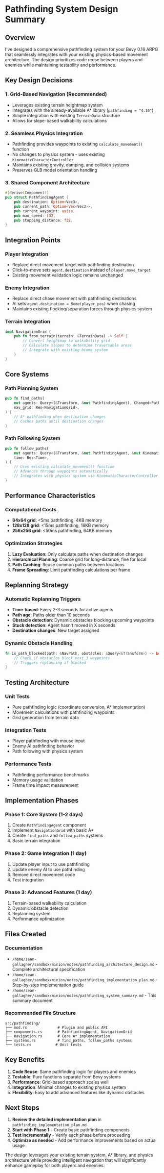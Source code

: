 # Pathfinding System Design Summary

## Overview

I've designed a comprehensive pathfinding system for your Bevy 0.16 ARPG that seamlessly integrates with your existing physics-based movement architecture. The design prioritizes code reuse between players and enemies while maintaining testability and performance.

## Key Design Decisions

### 1. **Grid-Based Navigation** (Recommended)
- Leverages existing terrain heightmap system
- Integrates with the already-available A* library (`pathfinding = "4.10"`)
- Simple integration with existing `TerrainData` structure
- Allows for slope-based walkability calculations

### 2. **Seamless Physics Integration**
- Pathfinding provides waypoints to existing `calculate_movement()` function
- No changes to physics system - uses existing `KinematicCharacterController`
- Maintains existing gravity, damping, and collision systems
- Preserves GLB model orientation handling

### 3. **Shared Component Architecture**
```rust
#[derive(Component)]
pub struct PathfindingAgent {
    pub destination: Option<Vec3>,
    pub current_path: Option<Vec<Vec3>>,
    pub current_waypoint: usize,
    pub max_speed: f32,
    pub stopping_distance: f32,
}
```

## Integration Points

### Player Integration
- Replace direct movement target with pathfinding destination
- Click-to-move sets `agent.destination` instead of `player.move_target`
- Existing movement validation logic remains unchanged

### Enemy Integration  
- Replace direct chase movement with pathfinding destinations
- AI sets `agent.destination = Some(player_pos)` when chasing
- Maintains existing flocking/separation forces through physics system

### Terrain Integration
```rust
impl NavigationGrid {
    pub fn from_terrain(terrain: &TerrainData) -> Self {
        // Convert heightmap to walkability grid
        // Calculate slopes to determine traversable areas
        // Integrate with existing biome system
    }
}
```

## Core Systems

### Path Planning System
```rust
pub fn find_paths(
    mut agents: Query<(&Transform, &mut PathfindingAgent), Changed<PathfindingAgent>>,
    nav_grid: Res<NavigationGrid>,
) {
    // A* pathfinding when destination changes
    // Caches paths until destination changes
}
```

### Path Following System
```rust
pub fn follow_paths(
    mut agents: Query<(&Transform, &mut PathfindingAgent, &mut KinematicCharacterController)>,
    time: Res<Time>,
) {
    // Uses existing calculate_movement() function
    // Advances through waypoints automatically
    // Integrates with physics system via KinematicCharacterController
}
```

## Performance Characteristics

### Computational Costs
- **64x64 grid**: <5ms pathfinding, 4KB memory
- **128x128 grid**: <15ms pathfinding, 16KB memory  
- **256x256 grid**: <50ms pathfinding, 64KB memory

### Optimization Strategies
1. **Lazy Evaluation**: Only calculate paths when destination changes
2. **Hierarchical Planning**: Coarse grid for long-distance, fine for local
3. **Path Caching**: Reuse common paths between locations
4. **Frame Spreading**: Limit pathfinding calculations per frame

## Replanning Strategy

### Automatic Replanning Triggers
- **Time-based**: Every 2-3 seconds for active agents
- **Path age**: Paths older than 10 seconds  
- **Obstacle detection**: Dynamic obstacles blocking upcoming waypoints
- **Stuck detection**: Agent hasn't moved in X seconds
- **Destination changes**: New target assigned

### Dynamic Obstacle Handling
```rust
fn is_path_blocked(path: &NavPath, obstacles: &Query<&Transform>) -> bool {
    // Check if obstacles block next 3 waypoints
    // Triggers replanning if blocked
}
```

## Testing Architecture

### Unit Tests
- Pure pathfinding logic (coordinate conversion, A* implementation)
- Movement calculations with pathfinding waypoints
- Grid generation from terrain data

### Integration Tests  
- Player pathfinding with mouse input
- Enemy AI pathfinding behavior
- Path following with physics system

### Performance Tests
- Pathfinding performance benchmarks
- Memory usage validation
- Frame time impact measurement

## Implementation Phases

### Phase 1: Core System (1-2 days)
1. Create `PathfindingAgent` component
2. Implement `NavigationGrid` with basic A* 
3. Create `find_paths` and `follow_paths` systems
4. Basic terrain integration

### Phase 2: Game Integration (1 day)
1. Update player input to use pathfinding
2. Update enemy AI to use pathfinding
3. Remove direct movement code
4. Test integration

### Phase 3: Advanced Features (1 day)
1. Terrain-based walkability calculation
2. Dynamic obstacle detection
3. Replanning system
4. Performance optimization

## Files Created

### Documentation
- `/home/sean-gallagher/sandbox/minion/notes/pathfinding_architecture_design.md` - Complete architectural specification
- `/home/sean-gallagher/sandbox/minion/notes/pathfinding_implementation_plan.md` - Step-by-step implementation guide
- `/home/sean-gallagher/sandbox/minion/notes/pathfinding_system_summary.md` - This summary document

### Recommended File Structure
```
src/pathfinding/
├── mod.rs              # Plugin and public API
├── components.rs       # PathfindingAgent, NavigationGrid  
├── navigation.rs       # Core A* implementation
├── systems.rs          # find_paths, follow_paths systems
└── tests.rs           # Unit tests
```

## Key Benefits

1. **Code Reuse**: Same pathfinding logic for players and enemies
2. **Testable**: Pure functions separate from Bevy systems
3. **Performance**: Grid-based approach scales well
4. **Integration**: Minimal changes to existing physics system
5. **Flexibility**: Easy to add advanced features like dynamic obstacles

## Next Steps

1. **Review the detailed implementation plan** in `pathfinding_implementation_plan.md`
2. **Start with Phase 1** - Create basic pathfinding components
3. **Test incrementally** - Verify each phase before proceeding
4. **Optimize as needed** - Add performance improvements based on actual usage

The design leverages your existing terrain system, A* library, and physics architecture while providing intelligent navigation that will significantly enhance gameplay for both players and enemies.